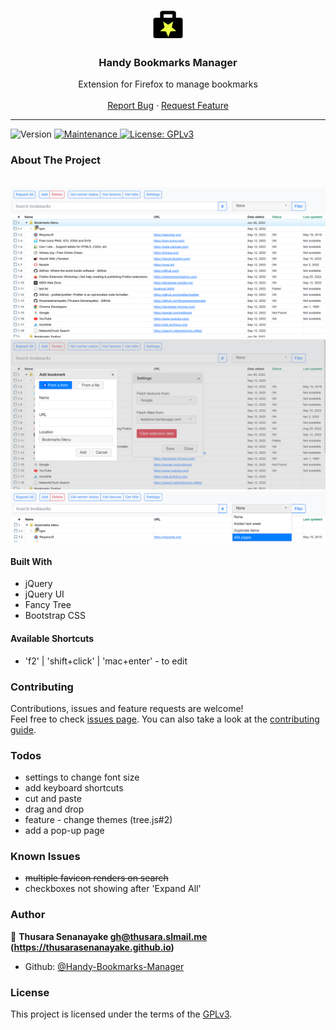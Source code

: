   <p align="center">
    <img  alt="logo" src="extension/icons/logo-star-colored.png" width="48" height="48" />
  </p>

  <h3 align="center">Handy Bookmarks Manager</h3>

  <p align="center">
   Extension for Firefox to manage bookmarks
    <br />
    <br />
    <a href="https://github.com/Handy-Bookmarks-Manager/hbm-ff/issues">Report Bug</a>
    ·
    <a href="https://github.com/Handy-Bookmarks-Manager/hbm-ff/issues">Request Feature</a>
  </p>

<hr />

<p>
  <img alt="Version" src="https://img.shields.io/badge/version-1.0.0-blue.svg?cacheSeconds=2592000" />
  <a href="https://github.com/Handy-Bookmarks-Manager/hbm-ff/graphs/commit-activity" target="_blank">
    <img alt="Maintenance" src="https://img.shields.io/badge/Maintained%3F-yes-green.svg" />
  </a>
  <a href="https://github.com/Handy-Bookmarks-Manager/hbm-ff/blob/master/LICENSE.txt" target="_blank">
    <img alt="License: GPLv3" src="https://img.shields.io/github/license/Handy-Bookmarks-Manager/handy-bookmarks-manager" />
  </a>
</p>

### About The Project

<br />

<img alt="screenshot" src=".github/images/ss1.png" />
<img alt="screenshot" src=".github/images/ss2.png" />
<img alt="screenshot" src=".github/images/ss3.png" />

#### Built With

-   jQuery
-   jQuery UI
-   Fancy Tree
-   Bootstrap CSS

#### Available Shortcuts

-   'f2' | 'shift+click' | 'mac+enter' - to edit

### Contributing

Contributions, issues and feature requests are welcome!<br />Feel free to check [issues page](https://github.com/Handy-Bookmarks-Manager/hbm-ff/issues). You can also take a look at the [contributing guide](https://github.com/Handy-Bookmarks-Manager/hbm-ff/blob/master/CONTRIBUTING.md).

### Todos

-   settings to change font size
-   add keyboard shortcuts
-   cut and paste
-   drag and drop
-   feature - change themes (tree.js#2)
-   add a pop-up page

### Known Issues

-   ~~multiple favicon renders on search~~
-   checkboxes not showing after 'Expand All'

### Author

👤 **Thusara Senanayake <gh@thusara.slmail.me> (https://thusarasenanayake.github.io)**

-   Github: [@Handy-Bookmarks-Manager](https://github.com/Handy-Bookmarks-Manager)

### License

This project is licensed under the terms of the [GPLv3](https://github.com/Handy-Bookmarks-Manager/hbm-ff/blob/master/LICENSE).
